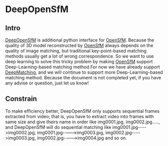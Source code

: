 # DeepOpenSfM

## Intro
<p>
<a href="https://github.com/fuenwang/DeepOpenSfM">DeepOpenSfM</a> is additional python interface for 
<a href="https://github.com/mapillary/OpenSfM">OpenSfM</a>. Because the quality of 3D 
model reconstructed by <a href="https://github.com/mapillary/OpenSfM">OpenSfM</a> always depends on the quality of image matching, but traditional key-point-based matching methods usually get a lot of wrong correspondence. So we want to use deep learning to solve this tricky problem by making 
<a href="https://github.com/mapillary/OpenSfM">OpenSfM</a> support Deep-Learning-based matching method.For now we have already support 
<a href="http://lear.inrialpes.fr/src/deepmatching/">DeepMatching</a>, and we will continue to support 
more Deep-Learning-based matching method. Because the document is not completed yet, if you have any advise or question, just let us know!
</p>

## Constrain
To make efficiency better, DeepOpenSfM only supports sequential frames extracted from video; that is, you have to extract video into 
frames with same size and give theirs name in order like img0001.jpg, img0002.jpg....., and DeepOpenSfM will do sequential matching like 
img0001.jpg---->img0002.jpg, img0001.jpg---->img0003.jpg, img0002.jpg---->img0003.jpg, img0002.jpg---->img0004.jpg and so on.
